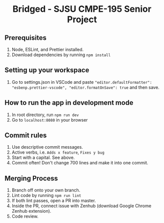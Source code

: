 <h1 align="center">Bridged - SJSU CMPE-195 Senior Project</h1>

## Prerequisites

1. Node, ESLint, and Prettier installed.
2. Download dependencies by running `npm install`

## Setting up your workspace

1. Go to settings.json in VSCode and paste `"editor.defaultFormatter": "esbenp.prettier-vscode", "editor.formatOnSave": true` and then save.

## How to run the app in development mode

1. In root directory, run `npm run dev`
2. Go to `localhost:8080` in your browser

## Commit rules

1. Use descriptive commit messages.
2. Active verbs, i.e. `Adds x feature`, `Fixes y bug`
3. Start with a capital. See above.
4. Commit often! Don't change 700 lines and make it into one commit.

## Merging Process

1. Branch off onto your own branch.
2. Lint code by running `npm run lint`
3. If both lint passes, open a PR into master.
4. Inside the PR, connect issue with Zenhub (download Google Chrome Zenhub extension).
5. Code review.
